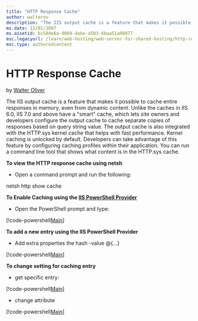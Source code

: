 ```yaml
---
title: "HTTP Response Cache"
author: walterov
description: "The IIS output cache is a feature that makes it possible to cache entire responses in memory, even from dynamic content. Unlike the caches in IIS 6.0, IIS 7...."
ms.date: 12/01/2007
ms.assetid: bc584e6a-d069-4abe-a503-6baa51a08077
msc.legacyurl: /learn/web-hosting/web-server-for-shared-hosting/http-response-cache
msc.type: authoredcontent
---
```

HTTP Response Cache
====================
by [Walter Oliver](https://github.com/walterov)

The IIS output cache is a feature that makes it possible to cache entire responses in memory, even from dynamic content. Unlike the caches in IIS 6.0, IIS 7.0 and above have a "smart" cache, which lets site owners and developers configure the output cache to cache separate copies of responses based on query string value. The output cache is also integrated with the HTTP.sys kernel cache that helps with fast performance. Kernel caching is unlocked by default. Developers can take advantage of this feature by configuring caching profiles within their application. You can run a command line tool that shows what content is in the HTTP.sys cache.

**To view the HTTP response cache using netsh**

- Open a command prompt and run the following:

netsh http show cache

**To Enable Caching using the [IIS PowerShell Provider](../../manage/powershell/installing-the-iis-powershell-snap-in.md)**

- Open the PowerShell prompt and type:

[!code-powershell[Main](http-response-cache/samples/sample1.ps1)]

**To add a new entry using the IIS PowerShell Provider**

- Add extra properties the hash -value @{...}

[!code-powershell[Main](http-response-cache/samples/sample2.ps1)]

**To change setting for caching entry**

- get specific entry:

[!code-powershell[Main](http-response-cache/samples/sample3.ps1)]

- change attribute

[!code-powershell[Main](http-response-cache/samples/sample4.ps1)]
